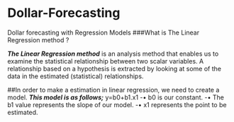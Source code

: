 # Dollar-Forecasting
Dollar forecasting with Regression Models
###What is The Linear Regression method ?

***The Linear Regression method*** is an analysis method that enables us to examine the statistical relationship between two scalar variables. A relationship based on a hypothesis is extracted by looking at some of the data in the estimated (statistical) relationships.

##In order to make a estimation in linear regression, we need to create a model.
***This model is as follows;***
y=b0+b1.x1 
-• b0 is our constant.
-• The b1 value represents the slope of our model.
-• x1 represents the point to be estimated.
